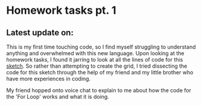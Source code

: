 # Homework tasks pt. 1

## Latest update on:

This is my first time touching code, so I find myself struggling to understand anything and overwhelmed with this new language. Upon looking at the homework tasks, I found it jarring to look at all the lines of code for this [sketch](https://editor.p5js.org/capogreco/sketches/-B11g3Uth). So rather than attempting to create the grid, I tried dissecting the code for this sketch through the help of my friend and my little brother who have more experiences in coding.

My friend hopped onto voice chat to explain to me about how the code for the 'For Loop' works and what it is doing.

